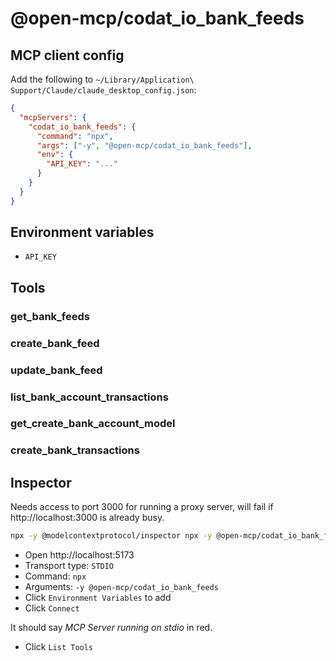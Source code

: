 # @open-mcp/codat_io_bank_feeds

## MCP client config

Add the following to `~/Library/Application\ Support/Claude/claude_desktop_config.json`:

```json
{
  "mcpServers": {
    "codat_io_bank_feeds": {
      "command": "npx",
      "args": ["-y", "@open-mcp/codat_io_bank_feeds"],
      "env": {
        "API_KEY": "..."
      }
    }
  }
}
```

## Environment variables

- `API_KEY`

## Tools

### get_bank_feeds

### create_bank_feed

### update_bank_feed

### list_bank_account_transactions

### get_create_bank_account_model

### create_bank_transactions

## Inspector

Needs access to port 3000 for running a proxy server, will fail if http://localhost:3000 is already busy.

```bash
npx -y @modelcontextprotocol/inspector npx -y @open-mcp/codat_io_bank_feeds
```

- Open http://localhost:5173
- Transport type: `STDIO`
- Command: `npx`
- Arguments: `-y @open-mcp/codat_io_bank_feeds`
- Click `Environment Variables` to add
- Click `Connect`

It should say _MCP Server running on stdio_ in red.

- Click `List Tools`
